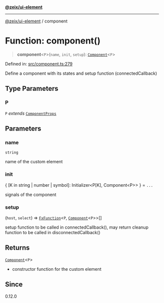 [**@zeix/ui-element**](../README.md)

***

[@zeix/ui-element](../globals.md) / component

# Function: component()

> **component**\<`P`\>(`name`, `init`, `setup`): [`Component`](../type-aliases/Component.md)\<`P`\>

Defined in: [src/component.ts:279](https://github.com/zeixcom/ui-element/blob/fbfc14f2b364007b204dfef842cb4c272bdfad41/src/component.ts#L279)

Define a component with its states and setup function (connectedCallback)

## Type Parameters

### P

`P` *extends* [`ComponentProps`](../type-aliases/ComponentProps.md)

## Parameters

### name

`string`

name of the custom element

### init

\{ \[K in string \| number \| symbol\]: Initializer\<P\[K\], Component\<P\>\> \} = `...`

signals of the component

### setup

(`host`, `select`) => [`FxFunction`](../type-aliases/FxFunction.md)\<`P`, [`Component`](../type-aliases/Component.md)\<`P`\>\>[]

setup function to be called in connectedCallback(), may return cleanup function to be called in disconnectedCallback()

## Returns

[`Component`](../type-aliases/Component.md)\<`P`\>

- constructor function for the custom element

## Since

0.12.0
